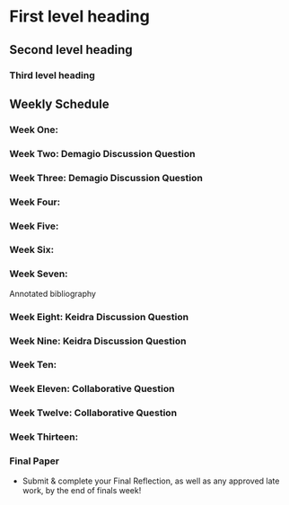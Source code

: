 # First level heading
## Second level heading
### Third level heading
## Weekly Schedule

### Week One: 


### Week Two: Demagio Discussion Question 



### Week Three: Demagio Discussion Question 



### Week Four: 


  
### Week Five: 



### Week Six: 


  
### Week Seven: 

Annotated bibliography



### Week Eight: Keidra Discussion Question 



### Week Nine: Keidra Discussion Question 



### Week Ten: 



### Week Eleven: Collaborative Question 


  
### Week Twelve: Collaborative Question 



### Week Thirteen: 


### Final Paper 

- Submit & complete your Final Reflection, as well as any approved late work, by the end of finals week!
